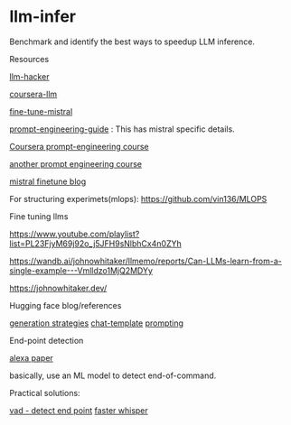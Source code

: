 # llm-infer
Benchmark and identify the best ways to speedup LLM inference.

Resources

[llm-hacker](https://github.com/fastai/lm-hackers/blob/main/lm-hackers.ipynb)

[coursera-llm](https://github.com/Ryota-Kawamura/Generative-AI-with-LLMs/tree/main)

[fine-tune-mistral](https://github.com/NielsRogge/Transformers-Tutorials/tree/master/Mistral)

[prompt-engineering-guide](https://www.promptingguide.ai/) : This has mistral specific details.

[Coursera prompt-engineering course](https://github.com/ksm26/chatGPT-Prompt-Engineering-for-Developers/tree/main)

[another prompt engineering course](https://github.com/mikeffendii/Building-Systems-with-the-ChatGPT-API)

[mistral finetune blog](https://medium.com/@parikshitsaikia1619/mistral-mastery-fine-tuning-fast-inference-guide-62e163198b06)


For structuring experimets(mlops): https://github.com/vin136/MLOPS

Fine tuning llms

https://www.youtube.com/playlist?list=PL23FjyM69j92o_j5JFH9sNlbhCx4n0ZYh

https://wandb.ai/johnowhitaker/llmemo/reports/Can-LLMs-learn-from-a-single-example---Vmlldzo1MjQ2MDYy

https://johnowhitaker.dev/

Hugging face blog/references

[generation strategies](https://huggingface.co/docs/transformers/en/generation_strategies)
[chat-template](https://huggingface.co/docs/transformers/en/chat_templating)
[prompting](https://huggingface.co/docs/transformers/en/tasks/prompting)

End-point detection

[alexa paper](https://arxiv.org/pdf/2401.08916.pdf)

basically, use an ML model to detect end-of-command.

Practical solutions:

[vad - detect end point](https://medium.com/axinc-ai/silerovad-machine-learning-model-to-detect-speech-segments-e99722c0dd41)
[faster whisper](https://github.com/SYSTRAN/faster-whisper)


